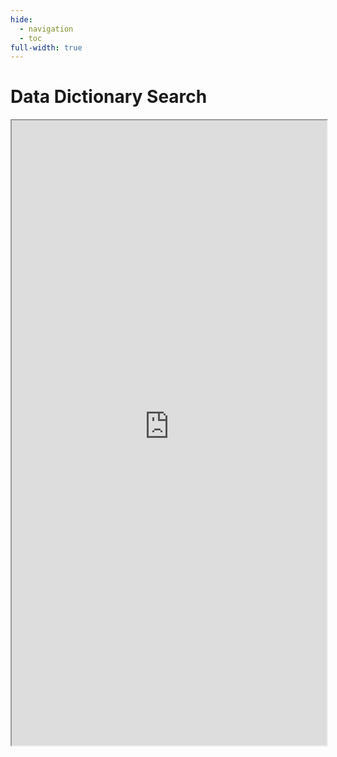 ```yaml
---
hide:
  - navigation
  - toc
full-width: true
---
```


# Data Dictionary Search


<iframe src="https://mbkranz-jcoin-core-measures-appmain-ah4ety.streamlit.app?embed=True" title="download-all" style="width:100%; height:1000px;overflow:auto"> </iframe>
</div>
